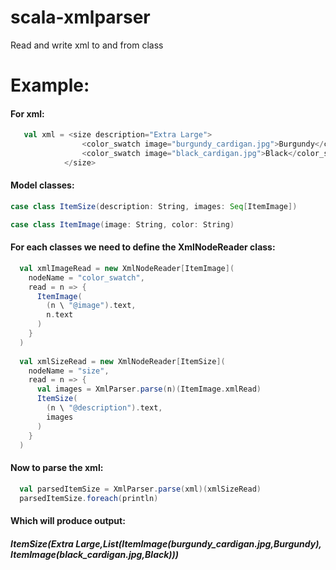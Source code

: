 # scala-xmlparser
Read and write xml to and from class

# Example: 
#### For xml:
```scala
   val xml = <size description="Extra Large">
                <color_swatch image="burgundy_cardigan.jpg">Burgundy</color_swatch>
                <color_swatch image="black_cardigan.jpg">Black</color_swatch>
            </size>
```
#### Model classes:
```scala  
case class ItemSize(description: String, images: Seq[ItemImage])

case class ItemImage(image: String, color: String)
```
#### For each classes we need to define the XmlNodeReader class:
```scala
  val xmlImageRead = new XmlNodeReader[ItemImage](
    nodeName = "color_swatch",
    read = n => {
      ItemImage(
        (n \ "@image").text,
        n.text
      )
    }
  )
  
  val xmlSizeRead = new XmlNodeReader[ItemSize](
    nodeName = "size",
    read = n => {
      val images = XmlParser.parse(n)(ItemImage.xmlRead)
      ItemSize(
        (n \ "@description").text,
        images
      )
    }
  )
```  
#### Now to parse the xml:
```scala
  val parsedItemSize = XmlParser.parse(xml)(xmlSizeRead)
  parsedItemSize.foreach(println)
```  
#### Which will produce output:
##### ItemSize(Extra Large,List(ItemImage(burgundy_cardigan.jpg,Burgundy), ItemImage(black_cardigan.jpg,Black)))
